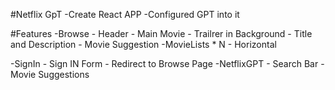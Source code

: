 #Netflix GpT
-Create React APP
-Configured GPT into it

#Features
-Browse
    - Header
    - Main Movie
        - Trailrer in Background
        - Title and Description
    - Movie Suggestion
        -MovieLists * N
    - Horizontal

-SignIn
    - Sign IN Form
    - Redirect to Browse Page
-NetflixGPT
    - Search Bar
    - Movie Suggestions

